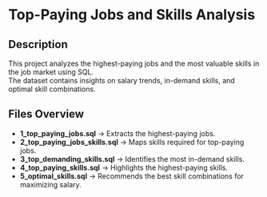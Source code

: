 # Top-Paying Jobs and Skills Analysis  

## Description  
This project analyzes the highest-paying jobs and the most valuable skills in the job market using SQL.  
The dataset contains insights on salary trends, in-demand skills, and optimal skill combinations.  

## Files Overview  
- **1_top_paying_jobs.sql** → Extracts the highest-paying jobs.  
- **2_top_paying_jobs_skills.sql** → Maps skills required for top-paying jobs.  
- **3_top_demanding_skills.sql** → Identifies the most in-demand skills.  
- **4_top_paying_skills.sql** → Highlights the highest-paying skills.  
- **5_optimal_skills.sql** → Recommends the best skill combinations for maximizing salary. 
